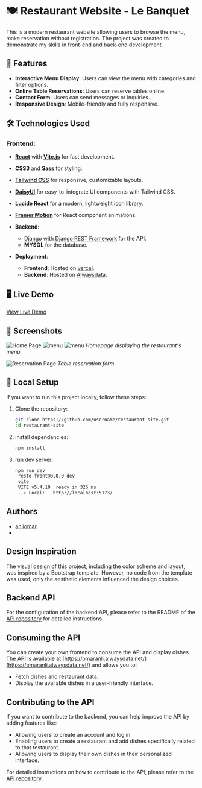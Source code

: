 # 🍽️ Restaurant Website - Le Banquet

This is a modern restaurant website allowing users to browse the menu, make reservation without registration. 
The project was created to demonstrate my skills in front-end and back-end development.

## 🚀 Features

- **Interactive Menu Display**: Users can view the menu with categories and filter options.
- **Online Table Reservations**: Users can reserve tables online.
- **Contact Form**: Users can send messages or inquiries.
- **Responsive Design**: Mobile-friendly and fully responsive.

## 🛠️ Technologies Used

### **Frontend**:
  - **[React](https://reactjs.org/)** with **[Vite.js](https://vitejs.dev/)** for fast development.
  - **[CSS3](https://developer.mozilla.org/en-US/docs/Web/CSS)** and **[Sass](https://sass-lang.com/)** for styling.
  - **[Tailwind CSS](https://tailwindcss.com/)** for responsive, customizable layouts.
  - **[DaisyUI](https://daisyui.com/)** for easy-to-integrate UI components with Tailwind CSS.
  - **[Lucide React](https://lucide.dev/)** for a modern, lightweight icon library.
  - **[Framer Motion](https://www.framer.com/motion/)** for React component animations.

- **Backend**:
  - [Django](https://www.djangoproject.com/) with [Django REST Framework](https://www.django-rest-framework.org/) for the API.
  - **MYSQL** for the database.

- **Deployment**:
  - **Frontend**: Hosted on [vercel](https://vercel.com/).
  - **Backend**: Hosted on [Alwaysdata](https://www.alwaysdata.com/).

## 🖥️ Live Demo

[View Live Demo](https://lebanquet.netlify.app/)

## 📸 Screenshots

![Home Page](https://res.cloudinary.com/dfpg5mjcm/image/upload/v1732884149/Capture_d_%C3%A9cran_2024-11-29_100040_f5psfu.png)
![menu](https://res.cloudinary.com/dfpg5mjcm/image/upload/v1732884148/Capture_d_%C3%A9cran_2024-11-29_100227_kt7f8o.png)
![menu](https://res.cloudinary.com/dfpg5mjcm/image/upload/v1732884149/Capture_d_%C3%A9cran_2024-11-29_100310_b9doka.png)
*Homepage displaying the restaurant's menu.*

![Reservation Page](https://res.cloudinary.com/dfpg5mjcm/image/upload/v1732884285/Capture_d_%C3%A9cran_2024-11-29_164346_j33gfd.png)
*Table reservation form.*

## 🔧 Local Setup

If you want to run this project locally, follow these steps:

1. Clone the repository:
   ```bash
   git clone https://github.com/username/restaurant-site.git
   cd restaurant-site
2. install dependencies:
   ```bash
   npm install
3. run dev server:
   ```bash
   npm run dev
    resto-front@0.0.0 dev
    vite
    VITE v5.4.10  ready in 326 ms
    --> Local:   http://localhost:5173/


## Authors
- [anliomar](https://github.com/anliomar-dev)
- 
## Design Inspiration
The visual design of this project, including the color scheme and layout, was inspired by a Bootstrap template. 
However, no code from the template was used, only the aesthetic elements influenced the design choices.

## Backend API
For the configuration of the backend API, please refer to the README of the [API repository](https://github.com/anliomar-dev/restoBackend) for detailed instructions.

## Consuming the API
You can create your own frontend to consume the API and display dishes. The API is available at [https://omaranli.alwaysdata.net/](https://omaranli.alwaysdata.net/) and allows you to:
- Fetch dishes and restaurant data.
- Display the available dishes in a user-friendly interface.

## Contributing to the API
If you want to contribute to the backend, you can help improve the API by adding features like:
- Allowing users to create an account and log in.
- Enabling users to create a restaurant and add dishes specifically related to that restaurant.
- Allowing users to display their own dishes in their personalized interface.

For detailed instructions on how to contribute to the API, please refer to the [API repository](https://github.com/anliomar-dev/restoBackend).



